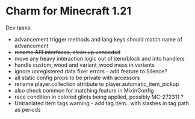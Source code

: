 # Charm for Minecraft 1.21

Dev tasks:
- advancement trigger methods and lang keys should match name of advancement
- ~~rename API interfaces, clean up unneeded~~
- move any heavy interaction logic out of item/block and into handlers
- handle custom_wood and variant_wood mess in variants
- ignore unregistered data fixer errors - add feature to Silence?
- all static config props to be private with accessors
- rename player.collection attribute to player.automatic_item_pickup
- also check common for matching feature in MixinConfig
- race condition in colored glints being applied, possibly MC-272311 ?
- Untranlated item tags warning - add tag.item.<namespace>.<path> with slashes in tag path as periods